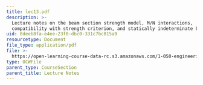```yaml
---
title: lec13.pdf
description: >-
  Lecture notes on the beam section strength model, M/N interactions,
  compatibility with strength criterion, and statically indeterminate beam.
uid: 8deeb8fa-e4ee-23f0-dbc0-331c7bc815a9
resourcetype: Document
file_type: application/pdf
file: >-
  https://open-learning-course-data-rc.s3.amazonaws.com/1-050-engineering-mechanics-i-fall-2007/8deeb8fae4ee23f0dbc0331c7bc815a9_lec13.pdf
type: OCWFile
parent_type: CourseSection
parent_title: Lecture Notes
---
```

